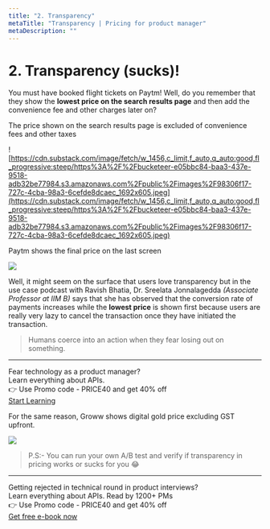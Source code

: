 ```yaml
---
title: "2. Transparency"
metaTitle: "Transparency | Pricing for product manager"
metaDescription: ""
---
```


# 2. Transparency (sucks)!

You must have booked flight tickets on Paytm! Well, do you remember that they show the **lowest price on the search results page** and then add the convenience fee and other charges later on?

The price shown on the search results page is excluded of convenience fees and other taxes

![https://cdn.substack.com/image/fetch/w_1456,c_limit,f_auto,q_auto:good,fl_progressive:steep/https%3A%2F%2Fbucketeer-e05bbc84-baa3-437e-9518-adb32be77984.s3.amazonaws.com%2Fpublic%2Fimages%2F98306f17-727c-4cba-98a3-6cefde8dcaec_1692x605.jpeg](https://cdn.substack.com/image/fetch/w_1456,c_limit,f_auto,q_auto:good,fl_progressive:steep/https%3A%2F%2Fbucketeer-e05bbc84-baa3-437e-9518-adb32be77984.s3.amazonaws.com%2Fpublic%2Fimages%2F98306f17-727c-4cba-98a3-6cefde8dcaec_1692x605.jpeg)

Paytm shows the final price on the last screen

<div class="img-center img-70">

<img src="https://cdn.substack.com/image/fetch/w_1456,c_limit,f_auto,q_auto:good,fl_progressive:steep/https%3A%2F%2Fbucketeer-e05bbc84-baa3-437e-9518-adb32be77984.s3.amazonaws.com%2Fpublic%2Fimages%2Fbeb8b47c-5750-4f05-93f7-866d08b6d2dd_384x556.png" />

</div>

Well, it might seem on the surface that users love transparency but in the use case podcast with Ravish Bhatia, Dr. Sreelata Jonnalagedda *(Associate Professor at IIM B)* says that she has observed that the conversion rate of payments increases while the **lowest price** is shown first because users are really very lazy to cancel the transaction once they have initiated the transaction.

> Humans coerce into an action when they fear losing out on something.
> 

---

<div class="card-1-container">
<div class="left-side"> 
<div class="left-info">
  <div class="h3"> <span>  Fear technology as a product manager? </span> </div>
  <div class="h3-meta"> Learn everything about APIs. </div>
    <div class="h4-meta mt-4"> 👉 Use Promo code - PRICE40 and get 40% off</div>
</div>

</div>
<div class="right-side">
<div class="btn btn-primary">
   <a class="link" href="https://apiforpm.tech?utm_source=pricingebook"> Start Learning </a>
</div>    
</div>
</div>

For the same reason, Groww shows digital gold price excluding GST upfront.

<div class="img-center img-70">

<img src="https://cdn.substack.com/image/fetch/w_1456,c_limit,f_auto,q_auto:good,fl_progressive:steep/https%3A%2F%2Fbucketeer-e05bbc84-baa3-437e-9518-adb32be77984.s3.amazonaws.com%2Fpublic%2Fimages%2F22e7a1f8-e8a5-455e-b354-77ed73330856_910x527.png" />

</div>

> P.S:- You can run your own A/B test and verify if transparency in pricing works or sucks for you 😂


---

<div class="card-1-container">
<div class="left-side"> 
<div class="left-info">
  <div class="h3"> <span> Getting rejected in technical round in product interviews?
 </span> </div>
  <div class="h3-meta"> Learn everything about APIs. Read by 1200+ PMs</div>
    <div class="h4-meta mt-4"> 👉 Use Promo code - PRICE40 and get 40% off</div>
</div>

</div>
<div class="right-side">
<div class="btn btn-danger">
   <a class="link" href="https://apiforpm.tech?utm_source=pricingebook"> Get free e-book now  </a>
</div>    
</div>
</div>
